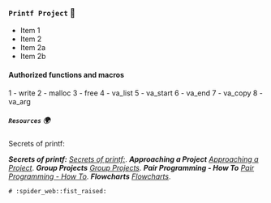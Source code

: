 ### `Printf Project` :dart:

* Item 1
* Item 2
* Item 2a
* Item 2b

#### Authorized functions and macros

1 - write
2 - malloc
3 - free
4 - va_list
5 - va_start
6 - va_end
7 - va_copy
8 - va_arg


##### `Resources`   :earth_africa:

Secrets of printf: 

__*Secrets of printf:*__ [*Secrets of printf:*](https://intranet.hbtn.io/rltoken/Jr19IHYnhfJl1V-TWorIOg). 
__*Approaching a Project*__ [*Approaching a Project*](https://intranet.hbtn.io/concepts/881).
__*Group Projects*__ [*Group Projects*](https://intranet.hbtn.io/concepts/893).
__*Pair Programming - How To*__ [*Pair Programming - How To*](https://intranet.hbtn.io/concepts/894).
__*Flowcharts*__ [*Flowcharts*](https://intranet.hbtn.io/concepts/895).



	# :spider_web::fist_raised:

```


